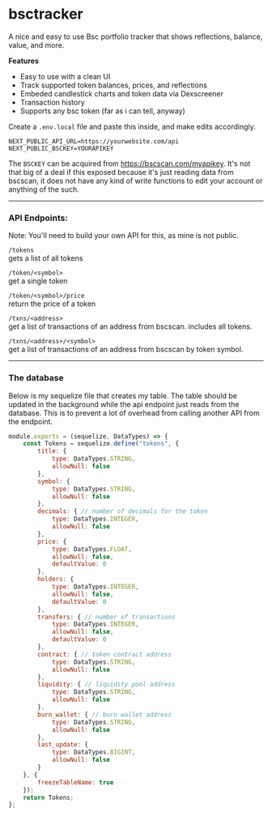 # bsctracker
A nice and easy to use Bsc portfolio tracker that shows reflections, balance, value, and more.

**Features**
- Easy to use with a clean UI
- Track supported token balances, prices, and reflections
- Embeded candlestick charts and token data via Dexscreener
- Transaction history
- Supports any bsc token (far as i can tell, anyway)

Create a `.env.local` file and paste this inside, and make edits accordingly. 

```
NEXT_PUBLIC_API_URL=https://yourwebsite.com/api
NEXT_PUBLIC_BSCKEY=YOURAPIKEY
```

The `BSCKEY` can be acquired from https://bscscan.com/myapikey. It's not that big of a deal if this exposed because it's just reading data from bscscan, it does not have any kind of write functions to edit your account or anything of the such.

---

### API Endpoints:
Note: You'll need to build your own API for this, as mine is not public.

`/tokens`<br>
gets a list of all tokens

`/token/<symbol>`<br>
get a single token

`/token/<symbol>/price`<br>
return the price of a token

`/txns/<address>`<br>
get a list of transactions of an address from bscscan. includes all tokens.

`/txns/<address>/<symbol>`<br>
get a list of transactions of an address from bscscan by token symbol. 

---

### The database

Below is my sequelize file that creates my table. The table should be updated in the background while the api endpoint just reads from the database. This is to prevent a lot of overhead from calling another API from the endpoint.

```js
module.exports = (sequelize, DataTypes) => {
    const Tokens = sequelize.define("tokens", {
        title: {
            type: DataTypes.STRING,
            allowNull: false
        },
        symbol: {
            type: DataTypes.STRING,
            allowNull: false
        },
        decimals: { // number of decimals for the token
            type: DataTypes.INTEGER,
            allowNull: false
        },
        price: {
            type: DataTypes.FLOAT,
            allowNull: false,
            defaultValue: 0
        },
        holders: {
            type: DataTypes.INTEGER,
            allowNull: false,
            defaultValue: 0
        },
        transfers: { // number of transactions
            type: DataTypes.INTEGER,
            allowNull: false,
            defaultValue: 0
        },
        contract: { // token contract address
            type: DataTypes.STRING,
            allowNull: false
        },
        liquidity: { // liquidity pool address
            type: DataTypes.STRING,
            allowNull: false
        },
        burn_wallet: { // burn wallet address
            type: DataTypes.STRING,
            allowNull: false
        },
        last_update: {
            type: DataTypes.BIGINT,
            allowNull: false
        }
    }, {
        freezeTableName: true
    });
    return Tokens;
};
```

